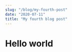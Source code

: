 ```yaml
---
slug: "/blog/my-fourth-post"
date: "2020-07-11"
title: "My fourth blog post"
---
```


# Hello world
